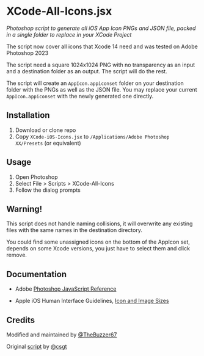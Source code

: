# XCode-All-Icons.jsx

*Photoshop script to generate all iOS App Icon PNGs and JSON file, packed in a single folder to replace in your XCode Project*

The script now cover all icons that Xcode 14 need and was tested on Adobe Photoshop 2023

The script need a square 1024x1024 PNG with no transparency as an input and a destination folder as an output.  The script will do the rest.

The script will create an `AppIcon.appiconset` folder on your destination folder with the PNGs as well as the JSON file.  You may replace your current `AppIcon.appiconset` with the newly generated one directly.

## Installation

1. Download or clone repo
2. Copy `XCode-iOS-Icons.jsx` to `/Applications/Adobe Photoshop XX/Presets` (or equivalent)

## Usage

1. Open Photoshop
2. Select File > Scripts > XCode-All-Icons
3. Follow the dialog prompts

## Warning!

This script does not handle naming collisions, it will overwrite any existing files with the same names in the destination directory.

You could find some unassigned icons on the bottom of the AppIcon set, depends on some Xcode versions, you just have to select them and click remove.

## Documentation

* Adobe [Photoshop JavaScript Reference](http://www.adobe.com/devnet/photoshop/scripting.html)

* Apple iOS Human Interface Guidelines, [Icon and Image Sizes](https://developer.apple.com/library/ios/documentation/userexperience/conceptual/mobilehig/IconMatrix.html)

## Credits

Modified and maintained by [@TheBuzzer67](https://github.com/thebuzzer67)

Original [script](https://github.com/csgt/PhotoshopXcodeIcons) by [@csgt](https://github.com/csgt)
